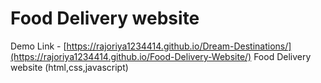 
# Food Delivery website
Demo Link - [https://rajoriya1234414.github.io/Dream-Destinations/](https://rajoriya1234414.github.io/Food-Delivery-Website/) 
Food Delivery website (html,css,javascript)
